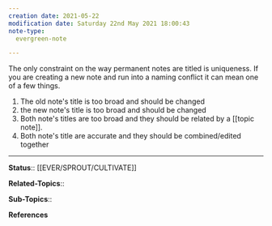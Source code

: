 ```yaml
---
creation date: 2021-05-22
modification date: Saturday 22nd May 2021 18:00:43
note-type: 
  evergreen-note

---
```


The only constraint on the way permanent notes are titled is uniqueness. If you are creating a new note and run into a naming conflict it can mean one of a few things.
1. The old note's title is too broad and should be changed
2. the new note's title is too broad and should be changed
3. Both note's titles are too broad and they should be related by a [[topic note]]. 
4. Both note's title are accurate and they should be combined/edited together

---

**Status**:: [[EVER/SPROUT/CULTIVATE]] 

**Related-Topics**:: 
	
**Sub-Topics**::
	
**References**